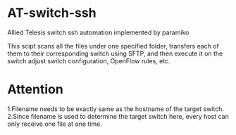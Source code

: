 # AT-switch-ssh
Allied Telesis switch ssh automation implemented by paramiko

This scipt scans all the files under one specified folder, transfers each of them to their corresponding switch using SFTP, and then execute it on the switch adjust switch configuration, OpenFlow rules, etc.

# Attention
1.Filename needs to be exactly same as the hostname of the target switch.
2.Since filename is used to determine the target switch here, every host can only receive one file at one time.
